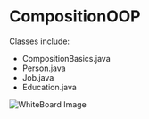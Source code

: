 # CompositionOOP

Classes include:
  - CompositionBasics.java
  - Person.java
  - Job.java
  - Education.java
  
![WhiteBoard Image](https://res.cloudinary.com/jihyunle/image/upload/v1568909536/tp-whiteboard-2.jpg)
